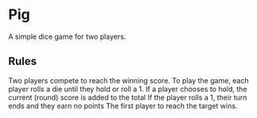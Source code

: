 # Pig
A simple dice game for two players.

## Rules
Two players compete to reach the winning score. 
To play the game, each player rolls a die until they hold or roll a 1.
If a player chooses to hold, the current (round) score is added to the total
If the player rolls a 1, their turn ends and they earn no points
The first player to reach the target wins.
